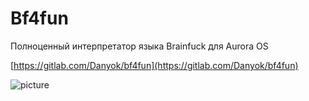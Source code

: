 Bf4fun
===================

Полноценный интерпретатор языка Brainfuck для Aurora OS

[https://gitlab.com/Danyok/bf4fun](https://gitlab.com/Danyok/bf4fun)

![picture](../data/io.github.danyok96.bf4fun.png)